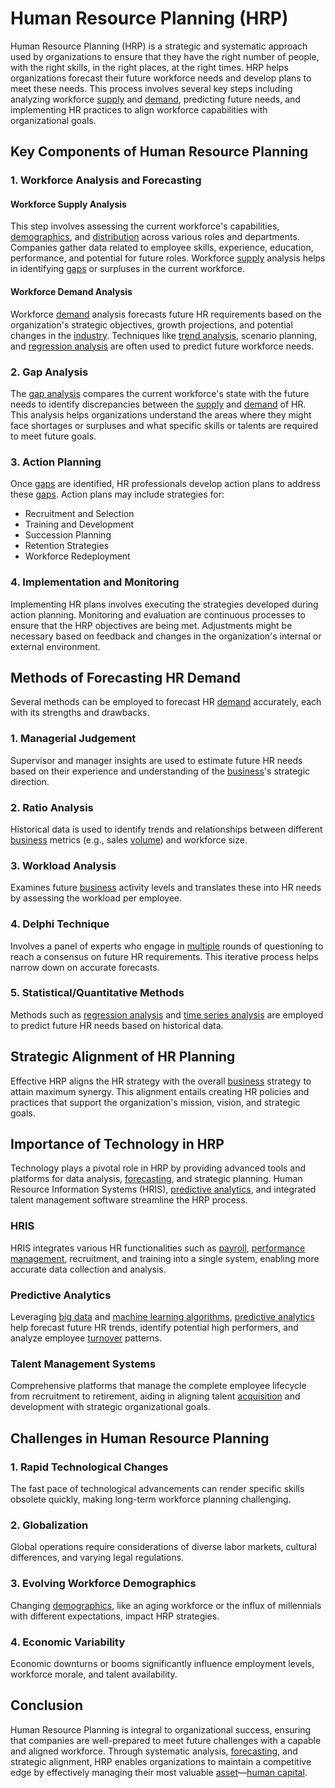 # Human Resource Planning (HRP)

Human Resource Planning (HRP) is a strategic and systematic approach used by organizations to ensure that they have the right number of people, with the right skills, in the right places, at the right times. HRP helps organizations forecast their future workforce needs and develop plans to meet these needs. This process involves several key steps including analyzing workforce [supply](../s/supply.md) and [demand](../d/demand.md), predicting future needs, and implementing HR practices to align workforce capabilities with organizational goals.

## Key Components of Human Resource Planning

### 1. Workforce Analysis and Forecasting

#### Workforce Supply Analysis
This step involves assessing the current workforce's capabilities, [demographics](../d/demographics.md), and [distribution](../d/distribution.md) across various roles and departments. Companies gather data related to employee skills, experience, education, performance, and potential for future roles. Workforce [supply](../s/supply.md) analysis helps in identifying [gaps](../g/gap.md) or surpluses in the current workforce.

#### Workforce Demand Analysis
Workforce [demand](../d/demand.md) analysis forecasts future HR requirements based on the organization's strategic objectives, growth projections, and potential changes in the [industry](../i/industry.md). Techniques like [trend analysis](../t/trend_analysis.md), scenario planning, and [regression analysis](../r/regression_analysis.md) are often used to predict future workforce needs.

### 2. Gap Analysis

The [gap analysis](../g/gap_analysis.md) compares the current workforce's state with the future needs to identify discrepancies between the [supply](../s/supply.md) and [demand](../d/demand.md) of HR. This analysis helps organizations understand the areas where they might face shortages or surpluses and what specific skills or talents are required to meet future goals.

### 3. Action Planning

Once [gaps](../g/gap.md) are identified, HR professionals develop action plans to address these [gaps](../g/gap.md). Action plans may include strategies for:

- Recruitment and Selection
- Training and Development
- Succession Planning
- Retention Strategies
- Workforce Redeployment

### 4. Implementation and Monitoring

Implementing HR plans involves executing the strategies developed during action planning. Monitoring and evaluation are continuous processes to ensure that the HRP objectives are being met. Adjustments might be necessary based on feedback and changes in the organization's internal or external environment.

## Methods of Forecasting HR Demand

Several methods can be employed to forecast HR [demand](../d/demand.md) accurately, each with its strengths and drawbacks.

### 1. Managerial Judgement

Supervisor and manager insights are used to estimate future HR needs based on their experience and understanding of the [business](../b/business.md)'s strategic direction.

### 2. Ratio Analysis

Historical data is used to identify trends and relationships between different [business](../b/business.md) metrics (e.g., sales [volume](../v/volume.md)) and workforce size.

### 3. Workload Analysis

Examines future [business](../b/business.md) activity levels and translates these into HR needs by assessing the workload per employee.

### 4. Delphi Technique

Involves a panel of experts who engage in [multiple](../m/multiple.md) rounds of questioning to reach a consensus on future HR requirements. This iterative process helps narrow down on accurate forecasts.

### 5. Statistical/Quantitative Methods

Methods such as [regression analysis](../r/regression_analysis.md) and [time series analysis](../t/time_series_analysis.md) are employed to predict future HR needs based on historical data.

## Strategic Alignment of HR Planning

Effective HRP aligns the HR strategy with the overall [business](../b/business.md) strategy to attain maximum synergy. This alignment entails creating HR policies and practices that support the organization's mission, vision, and strategic goals.

## Importance of Technology in HRP

Technology plays a pivotal role in HRP by providing advanced tools and platforms for data analysis, [forecasting](../f/forecasting.md), and strategic planning. Human Resource Information Systems (HRIS), [predictive analytics](../p/predictive_analytics.md), and integrated talent management software streamline the HRP process.

### HRIS

HRIS integrates various HR functionalities such as [payroll](../p/payroll.md), [performance management](../p/performance_management.md), recruitment, and training into a single system, enabling more accurate data collection and analysis.

### Predictive Analytics

Leveraging [big data](../b/big_data_in_trading.md) and [machine learning algorithms](../m/machine_learning_algorithms_in_trading.md), [predictive analytics](../p/predictive_analytics.md) help forecast future HR trends, identify potential high performers, and analyze employee [turnover](../t/turnover.md) patterns.

### Talent Management Systems

Comprehensive platforms that manage the complete employee lifecycle from recruitment to retirement, aiding in aligning talent [acquisition](../a/acquisition.md) and development with strategic organizational goals.

## Challenges in Human Resource Planning

### 1. Rapid Technological Changes

The fast pace of technological advancements can render specific skills obsolete quickly, making long-term workforce planning challenging.

### 2. Globalization

Global operations require considerations of diverse labor markets, cultural differences, and varying legal regulations.

### 3. Evolving Workforce Demographics

Changing [demographics](../d/demographics.md), like an aging workforce or the influx of millennials with different expectations, impact HRP strategies.

### 4. Economic Variability

Economic downturns or booms significantly influence employment levels, workforce morale, and talent availability.

## Conclusion

Human Resource Planning is integral to organizational success, ensuring that companies are well-prepared to meet future challenges with a capable and aligned workforce. Through systematic analysis, [forecasting](../f/forecasting.md), and strategic alignment, HRP enables organizations to maintain a competitive edge by effectively managing their most valuable [asset](../a/asset.md)—[human capital](../h/human_capital.md).